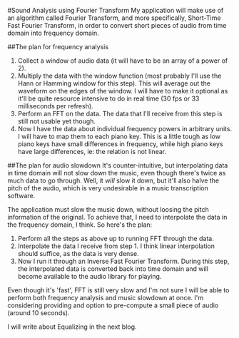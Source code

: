 #Sound Analysis using Fourier Transform
My application will make use of an algorithm called Fourier Transform, and more specifically, Short-Time Fast Fourier Transform, in order to convert short pieces of audio from time domain into frequency domain.

##The plan for frequency analysis
1. Collect a window of audio data (it will have to be an array of a power of 2).
2. Multiply the data with the window function (most probably I'll use the Hann or Hamming window for this step). This will average out the waveform on the edges of the window. I will have to make it optional as it'll be quite resource intensive to do in real time (30 fps or 33 milliseconds per refresh).
3. Perform an FFT on the data. The data that I'll receive from this step is still not usable yet though.
4. Now I have the data about individual frequency powers in arbitrary units. I will have to map them to each piano key. This is a little tough as low piano keys have small differences in frequency, while high piano keys have large differences, ie: the relation is not linear.

##The plan for audio slowdown
It's counter-intuitive, but interpolating data in time domain will not slow down the music, even though there's twice as much data to go through.
Well, it _will_ slow it down, but it'll also halve the pitch of the audio, which is very undesirable in a music transcription software.

The application must slow the music down, without loosing the pitch information of the original. To achieve that, I need to interpolate the data in the frequency domain, I think. So here's the plan:

1. Perform all the steps as above up to running FFT through the data.
2. Interpolate the data I receive from step 1. I think linear interpolation should suffice, as the data is very dense.
3. Now I run it through an Inverse Fast Fourier Transform. During this step, the interpolated data is converted back into time domain and will become available to the audio library for playing.

Even though it's 'fast', FFT is still very slow and I'm not sure I will be able to perform both frequency analysis and music slowdown at once. I'm considering providing and option to pre-compute a small piece of audio (around 10 seconds).

I will write about Equalizing in the next blog.